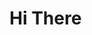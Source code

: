 # Hi There 

<!--
**main-hesflay/about-me is a _specical_ repository bacause its `README.md` (this file) appers you on your GitHub Profile**

Here are some ideas to get you started:

-
-
-
-







-->
